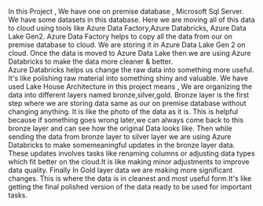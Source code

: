 In this Project , We have one on premise database , Microsoft Sql Server. We have some datasets in this database. Here we are moving all of this data to cloud using tools like Azure Data Factory,Azure Databricks,
Azure Data Lake Gen2.
Azure Data Factory helps to copy all the data from our on premise database to cloud. We are storing it in Azure Data Lake Gen 2 on cloud.
Once the data is moved to Azure Data Lake then we are using Azure Databricks to make the data more cleaner & better.  
Azure Databricks helps us change the raw data into something more useful. It's like polishing raw material into something shiny and valuable.
We have used Lake House Architecture in this project means , We are organizing the data into different layers named bronze,silver,gold.
Bronze layer is the first step where we are storing data same as our on premise database without changing anything. It is like the photo of the data as it is. This is helpful because if something goes wrong later,we
can always come back to this bronze layer and can see how the original Data looks like.
Then while sending the data from bronze layer to silver layer we are using Azure Databricks to make somemeaningful updates in the bronze layer data. These updates involves tasks like renaming columns or adjusting
data types which fit better on the cloud.It is like making minor adjustments to improve data quality.
Finally In Gold layer data we are making more significant changes. This is where the data is in cleanest and most useful form.It's like getting the final polished version of the data ready to be used for important tasks.
